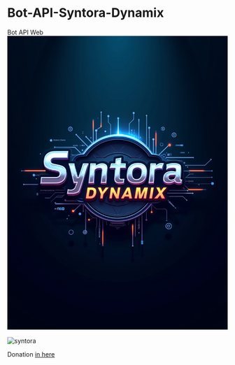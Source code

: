 # Bot-API-Syntora-Dynamix
Bot API Web
![syntora](https://raw.githubusercontent.com/MaskStarmoon/Bot-API-Syntora-Dynamix/refs/heads/main/Web/logo-syntora.png)

![syntora](https://skillicons.dev/icons?i=html,css,js,nodejs,bash&theme=dark) 

Donation [in here](https://trakteer.id/Saveng-Fox/tip)
